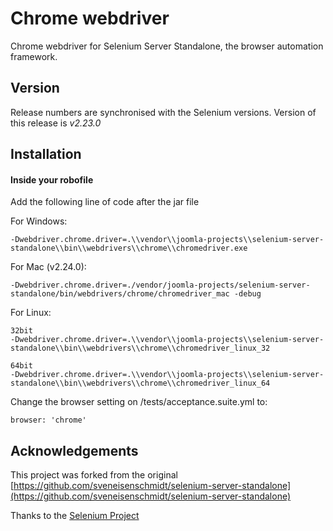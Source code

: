 # Chrome webdriver

Chrome webdriver for Selenium Server Standalone, the browser automation framework.

## Version
Release numbers are synchronised with the Selenium versions.
Version of this release is *v2.23.0*

## Installation

#### Inside your robofile

Add the following line of code after the jar file

For Windows:
```
-Dwebdriver.chrome.driver=.\\vendor\\joomla-projects\\selenium-server-standalone\\bin\\webdrivers\\chrome\\chromedriver.exe
```

For Mac (v2.24.0):
```
-Dwebdriver.chrome.driver=./vendor/joomla-projects/selenium-server-standalone/bin/webdrivers/chrome/chromedriver_mac -debug
```

For Linux:
```
32bit
-Dwebdriver.chrome.driver=.\\vendor\\joomla-projects\\selenium-server-standalone\\bin\\webdrivers\\chrome\\chromedriver_linux_32
```
```
64bit
-Dwebdriver.chrome.driver=.\\vendor\\joomla-projects\\selenium-server-standalone\\bin\\webdrivers\\chrome\\chromedriver_linux_64
```

Change the browser setting on /tests/acceptance.suite.yml to:
```
browser: 'chrome'
```

## Acknowledgements
This project was forked from the original [https://github.com/sveneisenschmidt/selenium-server-standalone](https://github.com/sveneisenschmidt/selenium-server-standalone)

Thanks to the [Selenium Project](http://docs.seleniumhq.org/)
